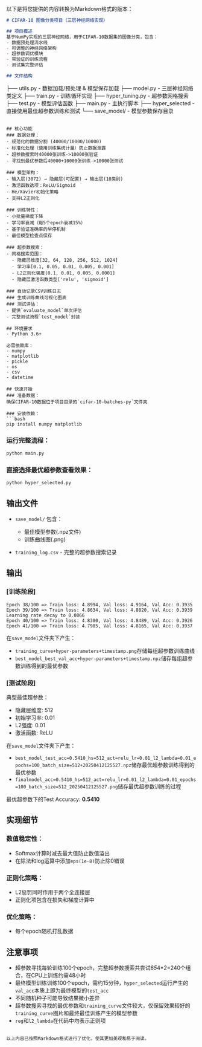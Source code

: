 以下是将您提供的内容转换为Markdown格式的版本：

```markdown
# CIFAR-10 图像分类项目（三层神经网络实现）

## 项目概述
基于NumPy实现的三层神经网络，用于CIFAR-10数据集的图像分类，包含：
- 数据预处理流水线
- 可调整的神经网络架构
- 超参数调优模块
- 带验证的训练流程
- 测试集完整评估

## 文件结构
```
├── utils.py - 数据加载/预处理 & 模型保存加载
├── model.py - 三层神经网络类定义
├── train.py - 训练循环实现
├── hyper_tuning.py - 超参数网格搜索
├── test.py - 模型评估函数
├── main.py - 主执行脚本
├── hyper_selected - 直接使用最佳超参数训练和测试
└── save_model/ - 模型参数保存目录
```

## 核心功能
### 数据处理：
- 规范化的数据分割 (40000/10000/10000)
- 标准化处理（使用训练集统计量）防止数据泄露
- 超参数搜索时40000张训练->10000张验证
- 寻找到最优参数后40000+10000张训练->10000张测试

### 模型架构：
- 输入层(3072) → 隐藏层(可配置) → 输出层(10类别)
- 激活函数选项：ReLU/Sigmoid
- He/Xavier初始化策略
- 支持L2正则化

### 训练特性：
- 小批量梯度下降
- 学习率衰减（每5个epoch衰减15%）
- 基于验证准确率的早停机制
- 最佳模型检查点保存

### 超参数搜索：
- 网格搜索范围：
  - 隐藏层维度[32, 64, 128, 256, 512, 1024]
  - 学习率[0.1, 0.05, 0.01, 0.005, 0.001]
  - L2正则化强度[0.1, 0.01, 0.005, 0.0001]
  - 隐藏层激活函数类型['relu', 'sigmoid']

### 自动记录CSV训练日志
### 生成训练曲线可视化图表
### 测试评估：
- 提供`evaluate_model`单次评估
- 完整测试流程`test_model`封装

## 环境要求
- Python 3.6+

必需依赖库：
- numpy
- matplotlib
- pickle
- os
- csv
- datetime

## 快速开始
### 准备数据：
确保CIFAR-10数据位于项目目录的`cifar-10-batches-py`文件夹

### 安装依赖：
```bash
pip install numpy matplotlib
```

### 运行完整流程：
```bash
python main.py
```

### 直接选择最优超参数查看效果：
```bash
python hyper_selected.py
```

## 输出文件
- `save_model/` 包含：
  - 最佳模型参数(.npz文件)
  - 训练曲线图(.png)

- `training_log.csv` - 完整的超参数搜索记录

## 输出
### [训练阶段]
```
Epoch 38/100 => Train loss: 4.8994, Val loss: 4.9164, Val Acc: 0.3935
Epoch 39/100 => Train loss: 4.8634, Val loss: 4.8820, Val Acc: 0.3939
Learning rate decay to 0.0066
Epoch 40/100 => Train loss: 4.8300, Val loss: 4.8489, Val Acc: 0.3926
Epoch 41/100 => Train loss: 4.7985, Val loss: 4.8165, Val Acc: 0.3937
```

在`save_model`文件夹下产生：
- `training_curve+hyper-parameters+timestamp.png`存储每组超参数训练曲线
- `best_model_best_val_acc+hyper-parameters+timestamp.npz`储存每组超参数训练得到的最优参数

### [测试阶段]
典型最佳超参数：
- 隐藏层维度: 512
- 初始学习率: 0.01
- L2强度: 0.01
- 激活函数: ReLU

在`save_model`文件夹下产生：
- `best_model_test_acc=0.5410_hs=512_act=relu_lr=0.01_l2_lambda=0.01_epochs=100_batch_size=512+20250412125527.npz`储存最优超参数训练得到的最优参数
- `finalmodel_acc=0.5410_hs=512_act=relu_lr=0.01_l2_lambda=0.01_epochs=100_batch_size=512_20250412125527.png`储存最优超参数训练的过程

最优超参数下的Test Accuracy: **0.5410**

## 实现细节
### 数值稳定性：
- Softmax计算时减去最大值防止数值溢出
- 在除法和log运算中添加`eps(1e-8)`防止除0错误

### 正则化策略：
- L2惩罚同时作用于两个全连接层
- 正则化项包含在损失和梯度计算中

### 优化策略：
- 每个epoch随机打乱数据

## 注意事项
- 超参数寻找每轮训练100个epoch，完整超参数搜索共尝试6*5*4*2=240个组合，在CPU上训练约需48小时
- 最终模型训练训练100个epoch，需约15分钟，`hyper_selected`运行产生的`val_acc`本质上即为最终模型的`test_acc`
- 不同随机种子可能导致结果微小差异
- 超参数搜索寻找的最优参数和`training_curve`文件较大，仅保留效果较好的`training_curve`图片和最终最佳训练产生的模型参数
- `reg`和`l2_lambda`在代码中均表示正则项
```

以上内容已按照Markdown格式进行了优化，使其更加美观和易于阅读。
